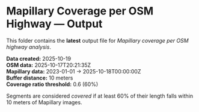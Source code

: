 # Mapillary Coverage per OSM Highway — Output

This folder contains the **latest** output file for *Mapillary coverage per OSM highway analysis*.

**Data created:** 2025-10-19<br>
**OSM data:** 2025-10-17T20:21:35Z<br>
**Mapillary data:** 2023-01-01 → 2025-10-18T00:00:00Z<br>
**Buffer distance:** 10 meters<br>
**Coverage ratio threshold:** 0.6 (60%)

Segments are considered *covered* if at least 60% of their length falls within 10 meters of Mapillary images.
